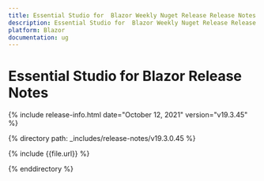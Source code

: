```yaml
---
title: Essential Studio for  Blazor Weekly Nuget Release Release Notes  
description: Essential Studio for  Blazor Weekly Nuget Release Release Notes  
platform: Blazor
documentation: ug
---
```


# Essential Studio for  Blazor  Release Notes  

{% include release-info.html date="October 12, 2021"  version="v19.3.45" %} 


{% directory path: _includes/release-notes/v19.3.0.45 %}

{% include {{file.url}} %}

{% enddirectory %}